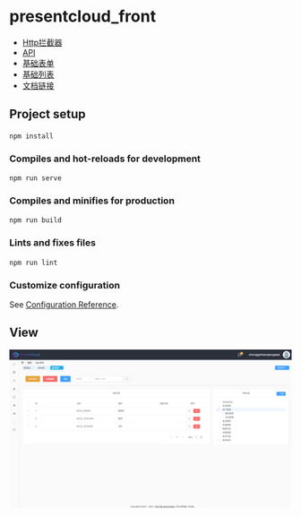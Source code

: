 # presentcloud_front
* [Http拦截器](https://github.com/zcf131016/present_18_web-front/blob/main/src/utils/http.js)
* [API](https://github.com/zcf131016/present_18_web-front/blob/main/src/utils/api.js)
* [基础表单](https://github.com/PresentCloud-18/web-front/blob/main/src/components/BaseForm.vue)
* [基础列表](https://github.com/PresentCloud-18/web-front/blob/main/src/components/BaseTable.vue)
* [文档链接](https://github.com/zcf131016/presentdcloud_18_documents/blob/main/218-%E5%90%8E%E5%8F%B0%E7%AE%A1%E7%90%86%E7%B3%BB%E7%BB%9F%E4%BA%A7%E5%93%81%E9%9C%80%E6%B1%82%E6%96%87%E6%A1%A3.docx)
## Project setup
```
npm install
```

### Compiles and hot-reloads for development
```
npm run serve
```

### Compiles and minifies for production
```
npm run build
```

### Lints and fixes files
```
npm run lint
```

### Customize configuration
See [Configuration Reference](https://cli.vuejs.org/config/).

## View
![首页](https://github.com/zcf131016/present_18_web-front/blob/dev/viewImg/home.png)
